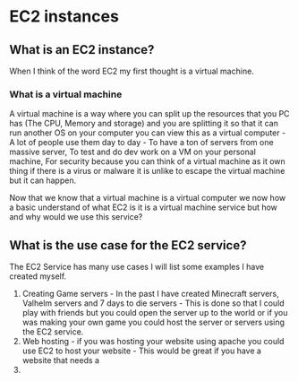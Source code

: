 # EC2 instances

## What is an EC2 instance?

When I think of the word EC2 my first thought is a virtual machine.

### What is a virtual machine
 
 A virtual machine is a way where you can split up the resources that you PC has (The CPU, Memory and storage) and you are splitting it so that it can run another OS on your computer you can view this as a virtual computer - A lot of people use them day to day - To have a ton of servers from one massive server, To test and do dev work on a VM on your personal machine, For security because you can think of a virtual machine as it own thing if there is a virus or malware it is unlike to escape the virtual machine but it can happen.

Now that we know that a virtual machine is a virtual computer we now how a basic understand of what EC2 is it is a virtual machine service but how and why would we use this service?

## What is the use case for the EC2 service?

The EC2 Service has many use cases I will list some examples I have created myself.

<ol>
	<li>Creating Game servers - In the past I have created Minecraft servers, Valhelm servers and 7 days to die servers - This is done so that I could play with friends but you could open the server up to the world or if you was making your own game you could host the server or servers using the EC2 service.</li>
	 <li>Web hosting - if you was hosting your website using apache you could use EC2 to host your website - This would be great if you have a website that needs a </li>
	 <li></li>

</ol>
